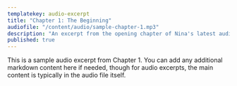 ```yaml
---
templatekey: audio-excerpt
title: "Chapter 1: The Beginning"
audiofile: "/content/audio/sample-chapter-1.mp3"
description: "An excerpt from the opening chapter of Nina's latest audiobook, where the journey begins with a powerful reflection on personal transformation."
published: true
---
```


This is a sample audio excerpt from Chapter 1. You can add any additional markdown content here if needed, though for audio excerpts, the main content is typically in the audio file itself.